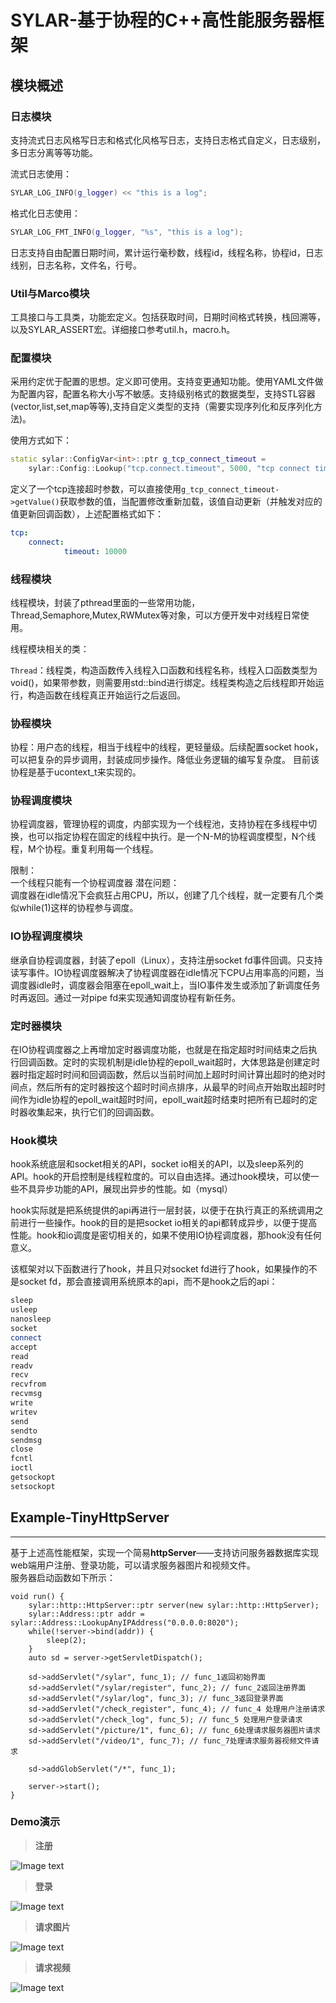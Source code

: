 # SYLAR-基于协程的C++高性能服务器框架



## 模块概述

### 日志模块

支持流式日志风格写日志和格式化风格写日志，支持日志格式自定义，日志级别，多日志分离等等功能。

流式日志使用：

```cpp
SYLAR_LOG_INFO(g_logger) << "this is a log";
```

格式化日志使用：

```cpp
SYLAR_LOG_FMT_INFO(g_logger, "%s", "this is a log"); 
```

日志支持自由配置日期时间，累计运行毫秒数，线程id，线程名称，协程id，日志线别，日志名称，文件名，行号。


### Util与Marco模块

工具接口与工具类，功能宏定义。包括获取时间，日期时间格式转换，栈回溯等，以及SYLAR_ASSERT宏。详细接口参考util.h，macro.h。


### 配置模块

采用约定优于配置的思想。定义即可使用。支持变更通知功能。使用YAML文件做为配置内容，配置名称大小写不敏感。支持级别格式的数据类型，支持STL容器(vector,list,set,map等等),支持自定义类型的支持（需要实现序列化和反序列化方法)。

使用方式如下：

```cpp
static sylar::ConfigVar<int>::ptr g_tcp_connect_timeout = 
    sylar::Config::Lookup("tcp.connect.timeout", 5000, "tcp connect timeout");
```

定义了一个tcp连接超时参数，可以直接使用`g_tcp_connect_timeout->getValue()`获取参数的值，当配置修改重新加载，该值自动更新（并触发对应的值更新回调函数），上述配置格式如下：

```yaml
tcp:
    connect:
            timeout: 10000
```

### 线程模块

线程模块，封装了pthread里面的一些常用功能，Thread,Semaphore,Mutex,RWMutex等对象，可以方便开发中对线程日常使用。

线程模块相关的类：

`Thread`：线程类，构造函数传入线程入口函数和线程名称，线程入口函数类型为void()，如果带参数，则需要用std::bind进行绑定。线程类构造之后线程即开始运行，构造函数在线程真正开始运行之后返回。


### 协程模块

协程：用户态的线程，相当于线程中的线程，更轻量级。后续配置socket hook，可以把复杂的异步调用，封装成同步操作。降低业务逻辑的编写复杂度。 目前该协程是基于ucontext_t来实现的。


### 协程调度模块

协程调度器，管理协程的调度，内部实现为一个线程池，支持协程在多线程中切换，也可以指定协程在固定的线程中执行。是一个N-M的协程调度模型，N个线程，M个协程。重复利用每一个线程。

限制：  
一个线程只能有一个协程调度器
潜在问题：  
调度器在idle情况下会疯狂占用CPU，所以，创建了几个线程，就一定要有几个类似while(1)这样的协程参与调度。

### IO协程调度模块

继承自协程调度器，封装了epoll（Linux），支持注册socket fd事件回调。只支持读写事件。IO协程调度器解决了协程调度器在idle情况下CPU占用率高的问题，当调度器idle时，调度器会阻塞在epoll_wait上，当IO事件发生或添加了新调度任务时再返回。通过一对pipe fd来实现通知调度协程有新任务。

### 定时器模块

在IO协程调度器之上再增加定时器调度功能，也就是在指定超时时间结束之后执行回调函数。定时的实现机制是idle协程的epoll_wait超时，大体思路是创建定时器时指定超时时间和回调函数，然后以当前时间加上超时时间计算出超时的绝对时间点，然后所有的定时器按这个超时时间点排序，从最早的时间点开始取出超时时间作为idle协程的epoll_wait超时时间，epoll_wait超时结束时把所有已超时的定时器收集起来，执行它们的回调函数。

### Hook模块

hook系统底层和socket相关的API，socket io相关的API，以及sleep系列的API。hook的开启控制是线程粒度的。可以自由选择。通过hook模块，可以使一些不具异步功能的API，展现出异步的性能。如（mysql）

hook实际就是把系统提供的api再进行一层封装，以便于在执行真正的系统调用之前进行一些操作。hook的目的是把socket io相关的api都转成异步，以便于提高性能。hook和io调度是密切相关的，如果不使用IO协程调度器，那hook没有任何意义。

该框架对以下函数进行了hook，并且只对socket fd进行了hook，如果操作的不是socket fd，那会直接调用系统原本的api，而不是hook之后的api：  

```cpp
sleep
usleep
nanosleep
socket
connect
accept
read
readv
recv
recvfrom
recvmsg
write
writev
send
sendto
sendmsg
close
fcntl
ioctl
getsockopt
setsockopt
```

## **Example-TinyHttpServer**
---
基于上述高性能框架，实现一个简易**httpServer**——支持访问服务器数据库实现web端用户注册、登录功能，可以请求服务器图片和视频文件。  
服务器启动函数如下所示：  
```
void run() {
    sylar::http::HttpServer::ptr server(new sylar::http::HttpServer);
    sylar::Address::ptr addr = sylar::Address::LookupAnyIPAddress("0.0.0.0:8020");
    while(!server->bind(addr)) {
        sleep(2);
    }
    auto sd = server->getServletDispatch();
    
    sd->addServlet("/sylar", func_1); // func_1返回初始界面
    sd->addServlet("/sylar/register", func_2); // func_2返回注册界面
    sd->addServlet("/sylar/log", func_3); // func_3返回登录界面
    sd->addServlet("/check_register", func_4); // func_4 处理用户注册请求
    sd->addServlet("/check_log", func_5); // func_5 处理用户登录请求
    sd->addServlet("/picture/1", func_6); // func_6处理请求服务器图片请求
    sd->addServlet("/video/1", func_7); // func_7处理请求服务器视频文件请求

    sd->addGlobServlet("/*", func_1);

    server->start();
}
```
### Demo演示

> **注册**  

![Image text](https://github.com/liwentaoCH/sylar-server/blob/main/picture_gif/%E7%99%BB%E5%BD%95.gif)

> **登录**  

![Image text](https://github.com/liwentaoCH/sylar-server/blob/main/picture_gif/%E6%B3%A8%E5%86%8C%E7%94%A8%E6%88%B7.gif)

> **请求图片**
  
![Image text](https://github.com/liwentaoCH/sylar-server/blob/main/picture_gif/%E8%AF%B7%E6%B1%82%E5%9B%BE%E7%89%87%E6%96%87%E4%BB%B6.gif)

> **请求视频**
  
![Image text](https://github.com/liwentaoCH/sylar-server/blob/main/picture_gif/%E8%AF%B7%E6%B1%82%E8%A7%86%E9%A2%91%E6%96%87%E4%BB%B6.gif)





